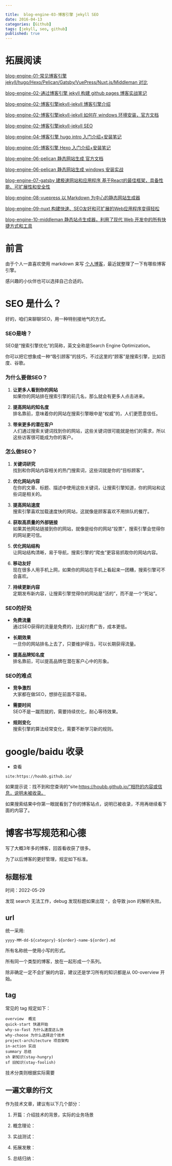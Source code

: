 ```yaml
---

title:  blog-engine-03-博客引擎 jekyll SEO
date: 2016-04-13
categories: [Github]
tags: [jekyll, seo, github]
published: true
---
```


# 拓展阅读

[blog-engine-01-常见博客引擎 jekyll/hugo/Hexo/Pelican/Gatsby/VuePress/Nuxt.js/Middleman 对比](https://houbb.github.io/2016/04/13/blog-engine-01-overview)

[blog-engine-02-通过博客引擎 jekyll 构建 github pages 博客实战笔记](https://houbb.github.io/2016/04/13/blog-engine-02-jekyll-01-install)

[blog-engine-02-博客引擎jekyll-jekyll 博客引擎介绍](https://houbb.github.io/2016/04/13/blog-engine-03-jekyll-02-intro)

[blog-engine-02-博客引擎jekyll-jekyll 如何在 windows 环境安装，官方文档](https://houbb.github.io/2016/04/13/blog-engine-03-jekyll-03-install-on-windows-doc)

[blog-engine-02-博客引擎jekyll-jekyll SEO](https://houbb.github.io/2016/04/13/blog-engine-03-jekyll-04-seo)

[blog-engine-04-博客引擎 hugo intro 入门介绍+安装笔记](https://houbb.github.io/2016/04/13/blog-engine-04-hugo-intro)

[blog-engine-05-博客引擎 Hexo 入门介绍+安装笔记](https://houbb.github.io/2017/03/29/blog-engine-05-hexo)

[blog-engine-06-pelican 静态网站生成 官方文档](https://houbb.github.io/2016/04/13/blog-engine-06-pelican-01-intro)

[blog-engine-06-pelican 静态网站生成 windows 安装实战](https://houbb.github.io/2016/04/13/blog-engine-06-pelican-02-quick-start)

[blog-engine-07-gatsby 建极速网站和应用程序 基于React的最佳框架，具备性能、可扩展性和安全性](https://houbb.github.io/2016/04/13/blog-engine-07-gatsby-01-intro)

[blog-engine-08-vuepress 以 Markdown 为中心的静态网站生成器](https://houbb.github.io/2016/04/13/blog-engine-08-vuepress-01-intro)

[blog-engine-09-nuxt 构建快速、SEO友好和可扩展的Web应用程序变得轻松](https://houbb.github.io/2016/04/13/blog-engine-09-nuxt-01-intro)

[blog-engine-10-middleman 静态站点生成器，利用了现代 Web 开发中的所有快捷方式和工具](https://houbb.github.io/2016/04/13/blog-engine-10-middleman-01-intro)

# 前言

由于个人一直喜欢使用 markdown 来写 [个人博客](https://houbb.github.io/)，最近就整理了一下有哪些博客引擎。

感兴趣的小伙伴也可以选择自己合适的。

# SEO 是什么？

好的，咱们来聊聊SEO，用一种特别接地气的方式。

### SEO是啥？

SEO是“搜索引擎优化”的简称，英文全称是Search Engine Optimization。

你可以把它想象成一种“吸引顾客”的技巧，不过这里的“顾客”是搜索引擎，比如百度、谷歌。

### 为什么要做SEO？

1. **让更多人看到你的网站**  
   如果你的网站排在搜索引擎的前几名，那么就会有更多人点击进来。

2. **提高网站的知名度**  
   排名靠前，意味着你的网站在搜索引擎眼中是“权威”的，人们更愿意信任。

3. **带来更多的潜在客户**  
   人们通过搜索关键词找到你的网站，这些关键词很可能就是他们的需求，所以这些访客很可能成为你的客户。

### 怎么做SEO？

1. **关键词研究**  
   找到和你网站内容相关的热门搜索词，这些词就是你的“目标顾客”。

2. **优化网站内容**  
   在你的文章、标题、描述中使用这些关键词，让搜索引擎知道，你的网站和这些词是相关的。

3. **提高网站速度**  
   搜索引擎喜欢加载速度快的网站，这就像是顾客喜欢不用排队的餐厅。

4. **获取高质量的外部链接**  
   如果其他网站链接到你的网站，就像是给你的网站“投票”，搜索引擎会觉得你的网站更可信。

5. **优化网站结构**  
   让网站结构清晰，易于导航，搜索引擎的“爬虫”更容易抓取你的网站内容。

6. **移动友好**  
   现在很多人用手机上网，如果你的网站在手机上看起来一团糟，搜索引擎可不会喜欢。

7. **持续更新内容**  
   定期发布新内容，让搜索引擎觉得你的网站是“活的”，而不是一个“死站”。

### SEO的好处

- **免费流量**  
  通过SEO获得的流量是免费的，比起付费广告，成本更低。

- **长期效果**  
  一旦你的网站排名上去了，只要维护得当，可以长期获得流量。

- **提高品牌知名度**  
  排名靠前，可以提高品牌在潜在客户心中的形象。

### SEO的难点

- **竞争激烈**  
  大家都在做SEO，想排在前面不容易。

- **需要时间**  
  SEO不是一蹴而就的，需要持续优化，耐心等待效果。

- **规则变化**  
  搜索引擎的算法经常变化，需要不断学习新的规则。

# google/baidu 收录

- 查看

```
site:https://houbb.github.io/
```

如果提示说：找不到和您查询的“site:https://houbb.github.io/”相符的内容或信息，说明未被收录。

如果搜索结果中你第一眼就看到了你的博客站点，说明已被收录，不用再继续看下面的内容了。

# 博客书写规范和心德

写了大概3年多的博客，回首看收获了很多。

为了以后博客的更好管理，规定如下标准。

## 标题标准

时间：2022-05-29

发现 search 无法工作，debug 发现标题如果出现 `"`，会导致 json 的解析失败。

## url

统一采用:

```
yyyy-MM-dd-${category}-${order}-name-${order}.md
```

所有名称统一使用小写的形式。

所有同一个类型的博客，放在一起形成一个系列。

除非确定一定不会扩展的内容，建议还是学习所有的知识都是从 00-overview 开始。

## tag

常见的 tag 规定如下：

```
overview  概览
quick-start 快速开始
why-so-fast 为什么速度这么快
why-choose 为什么选择这个技术
project-architecture 项目架构
in-action 实战
summary 总结
sh 新知识(stay-hungry)
sf 旧知识(stay-foolish)
```

技术分类则根据实际需要


## 一遍文章的行文

作为技术文章，建议有以下几个部分：

1. 开篇：介绍技术的背景，实际的业务场景

2. 概念理论：

3. 实战测试：

4. 拓展发散：

5. 总结归纳：




